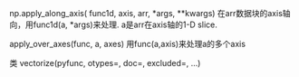 np.apply\_along\_axis\( func1d, axis, arr,  \*args, \*\*kwargs\) 在arr数据块的axis轴向，用func1d\(a, \*args\)来处理. a是arr在axis轴的1-D slice.

apply\_over\_axes\(func, a,  axes\)  用func\(a,axis\)来处理a的多个axis

类 vectorize\(pyfunc, otypes=, doc=, excluded=, ...\)

